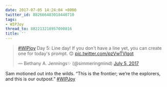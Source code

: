 ```yaml
---
date: 2017-07-05 14:24:04 +0000
twitter_id: 882666403018440710
tags:
- WIPJoy
thread_to: 882213218957090816
title: ''
---
```


<blockquote class="twitter-tweet"><p lang="en" dir="ltr"><a href="https://twitter.com/hashtag/WIPjoy?src=hash&amp;ref_src=twsrc%5Etfw">#WIPjoy</a> Day 5: Line day! If you don&#39;t have a line yet, you can create one for today&#39;s prompt. 😊 <a href="https://t.co/pzVwTVlqot">pic.twitter.com/pzVwTVlqot</a></p>&mdash; Bethany A. Jennings✨ (@simmeringmind) <a href="https://twitter.com/simmeringmind/status/882571054291591168?ref_src=twsrc%5Etfw">July 5, 2017</a></blockquote>
<script async src="https://platform.twitter.com/widgets.js" charset="utf-8"></script>

Sam motioned out into the wilds. “This is the frontier; we’re the explorers, and this is our outpost.” [#WIPJoy](https://twitter.com/hashtag/WIPJoy)
